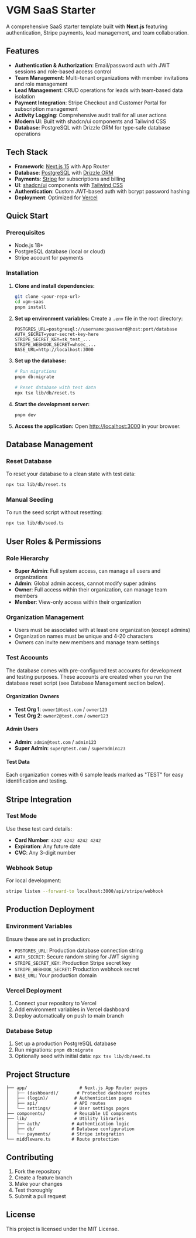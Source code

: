 # VGM SaaS Starter

A comprehensive SaaS starter template built with **Next.js** featuring authentication, Stripe payments, lead management, and team collaboration.

## Features

- **Authentication & Authorization**: Email/password auth with JWT sessions and role-based access control
- **Team Management**: Multi-tenant organizations with member invitations and role management
- **Lead Management**: CRUD operations for leads with team-based data isolation
- **Payment Integration**: Stripe Checkout and Customer Portal for subscription management
- **Activity Logging**: Comprehensive audit trail for all user actions
- **Modern UI**: Built with shadcn/ui components and Tailwind CSS
- **Database**: PostgreSQL with Drizzle ORM for type-safe database operations

## Tech Stack

- **Framework**: [Next.js 15](https://nextjs.org/) with App Router
- **Database**: [PostgreSQL](https://www.postgresql.org/) with [Drizzle ORM](https://orm.drizzle.team/)
- **Payments**: [Stripe](https://stripe.com/) for subscriptions and billing
- **UI**: [shadcn/ui](https://ui.shadcn.com/) components with [Tailwind CSS](https://tailwindcss.com/)
- **Authentication**: Custom JWT-based auth with bcrypt password hashing
- **Deployment**: Optimized for [Vercel](https://vercel.com/)

## Quick Start

### Prerequisites

- Node.js 18+
- PostgreSQL database (local or cloud)
- Stripe account for payments

### Installation

1. **Clone and install dependencies:**

   ```bash
   git clone <your-repo-url>
   cd vgm-saas
   pnpm install
   ```

2. **Set up environment variables:**
   Create a `.env` file in the root directory:

   ```env
   POSTGRES_URL=postgresql://username:password@host:port/database
   AUTH_SECRET=your-secret-key-here
   STRIPE_SECRET_KEY=sk_test_...
   STRIPE_WEBHOOK_SECRET=whsec_...
   BASE_URL=http://localhost:3000
   ```

3. **Set up the database:**

   ```bash
   # Run migrations
   pnpm db:migrate

   # Reset database with test data
   npx tsx lib/db/reset.ts
   ```

4. **Start the development server:**

   ```bash
   pnpm dev
   ```

5. **Access the application:**
   Open [http://localhost:3000](http://localhost:3000) in your browser.

## Database Management

### Reset Database

To reset your database to a clean state with test data:

```bash
npx tsx lib/db/reset.ts
```

### Manual Seeding

To run the seed script without resetting:

```bash
npx tsx lib/db/seed.ts
```

## User Roles & Permissions

### Role Hierarchy

- **Super Admin**: Full system access, can manage all users and organizations
- **Admin**: Global admin access, cannot modify super admins
- **Owner**: Full access within their organization, can manage team members
- **Member**: View-only access within their organization

### Organization Management

- Users must be associated with at least one organization (except admins)
- Organization names must be unique and 4-20 characters
- Owners can invite new members and manage team settings

### Test Accounts

The database comes with pre-configured test accounts for development and testing purposes. These accounts are created when you run the database reset script (see Database Management section below).

#### Organization Owners

- **Test Org 1**: `owner1@test.com` / `owner123`
- **Test Org 2**: `owner2@test.com` / `owner123`

#### Admin Users

- **Admin**: `admin@test.com` / `admin123`
- **Super Admin**: `super@test.com` / `superadmin123`

#### Test Data

Each organization comes with 6 sample leads marked as "TEST" for easy identification and testing.

## Stripe Integration

### Test Mode

Use these test card details:

- **Card Number**: `4242 4242 4242 4242`
- **Expiration**: Any future date
- **CVC**: Any 3-digit number

### Webhook Setup

For local development:

```bash
stripe listen --forward-to localhost:3000/api/stripe/webhook
```

## Production Deployment

### Environment Variables

Ensure these are set in production:

- `POSTGRES_URL`: Production database connection string
- `AUTH_SECRET`: Secure random string for JWT signing
- `STRIPE_SECRET_KEY`: Production Stripe secret key
- `STRIPE_WEBHOOK_SECRET`: Production webhook secret
- `BASE_URL`: Your production domain

### Vercel Deployment

1. Connect your repository to Vercel
2. Add environment variables in Vercel dashboard
3. Deploy automatically on push to main branch

### Database Setup

1. Set up a production PostgreSQL database
2. Run migrations: `pnpm db:migrate`
3. Optionally seed with initial data: `npx tsx lib/db/seed.ts`

## Project Structure

```
├── app/                    # Next.js App Router pages
│   ├── (dashboard)/       # Protected dashboard routes
│   ├── (login)/          # Authentication pages
│   ├── api/              # API routes
│   └── settings/         # User settings pages
├── components/           # Reusable UI components
├── lib/                  # Utility libraries
│   ├── auth/            # Authentication logic
│   ├── db/              # Database configuration
│   └── payments/        # Stripe integration
└── middleware.ts        # Route protection
```

## Contributing

1. Fork the repository
2. Create a feature branch
3. Make your changes
4. Test thoroughly
5. Submit a pull request

## License

This project is licensed under the MIT License.
